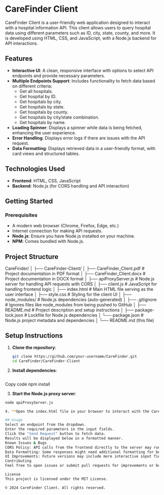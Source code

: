 # CareFinder Client

CareFinder Client is a user-friendly web application designed to interact with a hospital information API. This client allows users to query hospital data using different parameters such as ID, city, state, county, and more. It is developed using HTML, CSS, and JavaScript, with a Node.js backend for API interactions.

## Features

- **Interactive UI**: A clean, responsive interface with options to select API endpoints and provide necessary parameters.
- **Multiple Endpoints Support**: Includes functionality to fetch data based on different criteria:
  - Get all hospitals.
  - Get hospital by ID.
  - Get hospitals by city.
  - Get hospitals by state.
  - Get hospitals by county.
  - Get hospitals by city/state combination.
  - Get hospitals by name.
- **Loading Spinner**: Displays a spinner while data is being fetched, enhancing the user experience.
- **Error Handling**: Displays error logs if there are issues with the API request.
- **Data Formatting**: Displays retrieved data in a user-friendly format, with card views and structured tables.

## Technologies Used

- **Frontend**: HTML, CSS, JavaScript
- **Backend**: Node.js (for CORS handling and API interaction)


## Getting Started

### Prerequisites

- A modern web browser (Chrome, Firefox, Edge, etc.)
- Internet connection for making API requests.
- **Node.js**: Ensure you have Node.js installed on your machine.
- **NPM**: Comes bundled with Node.js.

## Project Structure

CareFinder/ │ ├── CareFinder-Client/ │ ├── CareFinder_Client.pdf # Project documentation in PDF format │ ├── CareFinder_Client.docx # Project documentation in DOCX format │ ├── apiProxyServer.js # Node.js server for handling API requests with CORS │ ├── client.js # JavaScript for handling frontend logic │ ├── index.html # Main HTML file serving as the user interface │ ├── style.css # Styling for the client UI │ ├── node_modules/ # Node.js dependencies (auto-generated) │ ├── .gitignore # Ignores files like node_modules from being pushed to GitHub │ ├── README.md # Project description and setup instructions │ ├── package-lock.json # Lockfile for Node.js dependencies │ └── package.json # Node.js project metadata and dependencies │ └── README.md (this file)

## Setup Instructions
1. **Clone the repository**:
   ```bash
   git clone https://github.com/your-username/CareFinder.git
   cd CareFinder/CareFinder-Client

2. **Install dependencies**:

    ```bash
  Copy code
  npm install

3. **Start the Node.js proxy server**:

  ```bash
  node apiProxyServer.js

4. **Open the index.html file in your browser to interact with the CareFinder client**.

## Usage
Select an endpoint from the dropdown.
Enter the required parameters in the input fields.
Click the "Send Request" button to fetch data.
Results will be displayed below in a formatted manner.
Known Issues & Bugs
CORS Policy: API calls from the frontend directly to the server may run into CORS restrictions. The Node.js proxy server apiProxyServer.js is implemented to handle this.
Data Formatting: Some responses might need additional formatting for better readability.
UI Improvements: Future versions may include more interactive input fields and enhanced error handling.
Contributing
Feel free to open issues or submit pull requests for improvements or bug fixes. All contributions are welcome!

License
This project is licensed under the MIT License.

© 2024 CareFinder Client. All rights reserved.


